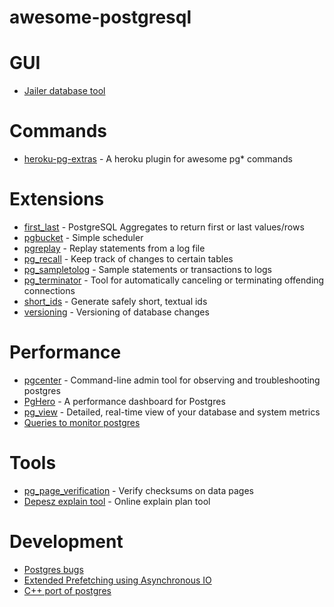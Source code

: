 # awesome-postgresql

# GUI
* [Jailer database tool](https://github.com/Wisser/Jailer)

# Commands
* [heroku-pg-extras](https://github.com/heroku/heroku-pg-extras) - A heroku plugin for awesome pg* commands

# Extensions
* [first_last](https://gitlab.com/depesz/first_last) - PostgreSQL Aggregates to return first or last values/rows
* [pgbucket](https://bitbucket.org/dineshopenscg/pgbucket/src/master) - Simple scheduler
* [pgreplay](https://github.com/laurenz/pgreplay) - Replay statements from a log file
* [pg_recall](https://github.com/mreithub/pg_recall) - Keep track of changes to certain tables
* [pg_sampletolog](https://github.com/anayrat/pg_sampletolog) - Sample statements or transactions to logs
* [pg_terminator](https://gitlab.com/depesz/pg_terminator) - Tool for automatically canceling or terminating offending connections
* [short_ids](https://gitlab.com/depesz/short_ids) - Generate safely short, textual ids
* [versioning](https://gitlab.com/depesz/Versioning) - Versioning of database changes

# Performance
* [pgcenter](https://github.com/lesovsky/pgcenter) - Command-line admin tool for observing and troubleshooting postgres
* [PgHero](https://github.com/ankane/pghero) - A performance dashboard for Postgres
* [pg_view](https://github.com/zalando/pg_view) - Detailed, real-time view of your database and system metrics
* [Queries to monitor postgres](https://github.com/nilenso/postgresql-monitoring)

# Tools
* [pg_page_verification](https://github.com/google/pg_page_verification) - Verify checksums on data pages
* [Depesz explain tool](https://explain.depesz.com/) - Online explain plan tool

# Development
* [Postgres bugs](https://granicus.if.org/pgbugs/)
* [Extended Prefetching using Asynchronous IO](https://www.postgresql.org/message-id/BAY175-W45086073075CA064EFE9A0A33A0%40phx.gbl)
* [C++ port of postgres](https://github.com/jarulraj/postgresql-cpp)
